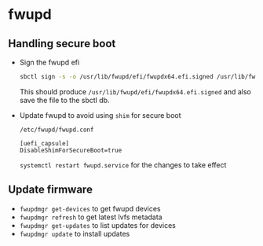 # fwupd

## Handling secure boot

* Sign the fwupd efi

  ```sh
  sbctl sign -s -o /usr/lib/fwupd/efi/fwupdx64.efi.signed /usr/lib/fwupd/efi/fwupdx64.efi
  ```

  This should produce `/usr/lib/fwupd/efi/fwupdx64.efi.signed` and also save
  the file to the sbctl db.

* Update fwupd to avoid using `shim` for secure boot

  ```
  /etc/fwupd/fwupd.conf

  [uefi_capsule]
  DisableShimForSecureBoot=true
  ```

  `systemctl restart fwupd.service` for the changes to take effect

## Update firmware

* `fwupdmgr get-devices` to get fwupd devices
* `fwupdmgr refresh` to get latest lvfs metadata
* `fwupdmgr get-updates` to list updates for devices
* `fwupdmgr update` to install updates
